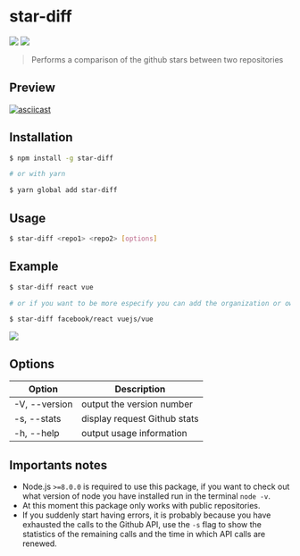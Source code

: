 # star-diff
[<img src="https://img.shields.io/npm/dt/star-diff.svg">](https://www.npmjs.com/package/star-diff)
[<img src="https://img.shields.io/npm/v/star-diff.svg">](https://www.npmjs.com/package/star-diff)
> Performs a comparison of the github stars between two repositories

## Preview

[![asciicast](https://asciinema.org/a/mCVQf8MgExBspKcKxqLHIyX3p.png)](https://asciinema.org/a/mCVQf8MgExBspKcKxqLHIyX3p)

## Installation

```bash
$ npm install -g star-diff

# or with yarn

$ yarn global add star-diff
```

## Usage

```bash
$ star-diff <repo1> <repo2> [options]
```

## Example

```bash
$ star-diff react vue

# or if you want to be more especify you can add the organization or owner of the repository

$ star-diff facebook/react vuejs/vue
```

![](https://i.imgur.com/bQ6mX9h.png)

## Options

<table>
    <thead>
        <tr>
            <th>Option</th>
            <th>Description</th>
        </tr>
    </thead>
    <tbody>
        <tbody>
            <tr>
                <td>-V, --version</td>
                <td>output the version number</td>
            </tr>
            <tr>
                <td>-s, --stats</td>
                <td>display request Github stats</td>
            </tr>
            <tr>
                <td>-h, --help</td>
                <td>output usage information</td>
            </tr>
        </tbody>
    </tbody>
</table>

## Importants notes

* Node.js `>=8.0.0` is required to use this package, if you want to check out what version of node you have installed run in the terminal `node -v`.
* At this moment this package only works with public repositories.
* If you suddenly start having errors, it is probably because you have exhausted the calls to the Github API, use the `-s` flag to show the statistics of the remaining calls and the time in which API calls are renewed.

